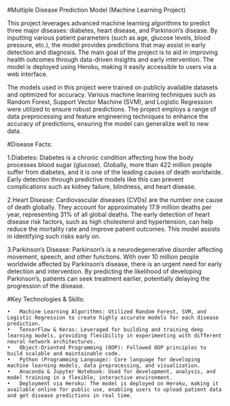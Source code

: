 #Multiple Disease Prediction Model (Machine Learning Project)


This project leverages advanced machine learning algorithms to predict three major diseases: diabetes, heart disease, and Parkinson’s disease. By inputting various patient parameters (such as age, glucose levels, blood pressure, etc.), the model provides predictions that may assist in early detection and diagnosis. The main goal of the project is to aid in improving health outcomes through data-driven insights and early intervention. The model is deployed using Heroku, making it easily accessible to users via a web interface.

The models used in this project were trained on publicly available datasets and optimized for accuracy. Various machine learning techniques such as Random Forest, Support Vector Machine (SVM), and Logistic Regression were utilized to ensure robust predictions. The project employs a range of data preprocessing and feature engineering techniques to enhance the accuracy of predictions, ensuring the model can generalize well to new data.

#Disease Facts:

1.Diabetes:
Diabetes is a chronic condition affecting how the body processes blood sugar (glucose). Globally, more than 422 million people suffer from diabetes, and it is one of the leading causes of death worldwide. Early detection through predictive models like this can prevent complications such as kidney failure, blindness, and heart disease.

2.Heart Disease:
Cardiovascular diseases (CVDs) are the number one cause of death globally. They account for approximately 17.9 million deaths per year, representing 31% of all global deaths. The early detection of heart disease risk factors, such as high cholesterol and hypertension, can help reduce the mortality rate and improve patient outcomes. This model assists in identifying such risks early on.

3.Parkinson’s Disease:
Parkinson’s is a neurodegenerative disorder affecting movement, speech, and other functions. With over 10 million people worldwide affected by Parkinson’s disease, there is an urgent need for early detection and intervention. By predicting the likelihood of developing Parkinson’s, patients can seek treatment earlier, potentially delaying the progression of the disease.

#Key Technologies & Skills:

	•	Machine Learning Algorithms: Utilized Random Forest, SVM, and Logistic Regression to create highly accurate models for each disease prediction.
	•	TensorFlow & Keras: Leveraged for building and training deep learning models, providing flexibility in experimenting with different neural network architectures.
	•	Object-Oriented Programming (OOP): Followed OOP principles to build scalable and maintainable code.
	•	Python (Programming Language): Core language for developing machine learning models, data preprocessing, and visualization.
	•	Anaconda & Jupyter Notebook: Used for development, analysis, and model training in a flexible, interactive environment.
	•	Deployment via Heroku: The model is deployed on Heroku, making it available online for public use, enabling users to upload patient data and get disease predictions in real time.
